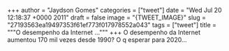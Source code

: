 
+++
author = "Jaydson Gomes"
categories = ["tweet"]
date = "Wed Jul 20 12:18:37 +0000 2011"
draft = false
image = "{TWEET_IMAGE}"
slug = "27193563ea19497353f61ef773f017978552a043"
tags = ["tweet"]
title = """O desempenho da Internet ..."""
+++
O desempenho da Internet aumentou 170 mil vezes desde 1990? O q esperar para 2020...

